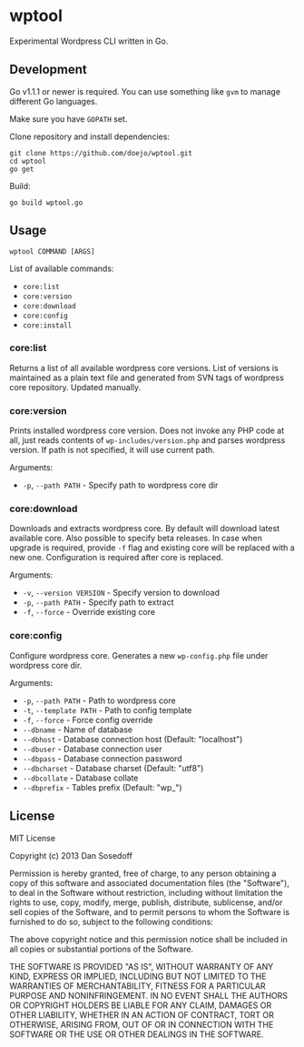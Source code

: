 # wptool

Experimental Wordpress CLI written in Go.

## Development

Go v1.1.1 or newer is required. 
You can use something like `gvm` to manage different Go languages.

Make sure you have `GOPATH` set. 

Clone repository and install dependencies:

```
git clone https://github.com/doejo/wptool.git
cd wptool
go get
```

Build:

```
go build wptool.go
```

## Usage

```
wptool COMMAND [ARGS]
```

List of available commands:

- `core:list`
- `core:version`
- `core:download`
- `core:config`
- `core:install`

### core:list

Returns a list of all available wordpress core versions. List of versions is 
maintained as a plain text file and generated from SVN tags of wordpress
core repository. Updated manually.

### core:version

Prints installed wordpress core version. Does not invoke any PHP code at all, 
just reads contents of `wp-includes/version.php` and parses wordpress version. 
If path is not specified, it will use current path.

Arguments:

- `-p`, `--path PATH` - Specify path to wordpress core dir

### core:download

Downloads and extracts wordpress core. By default will download latest available
core. Also possible to specify beta releases. In case when upgrade is required,
provide `-f` flag and existing core will be replaced with a new one.
Configuration is required after core is replaced.

Arguments:

- `-v`, `--version VERSION` - Specify version to download
- `-p`, `--path PATH` - Specify path to extract
- `-f`, `--force` - Override existing core

### core:config

Configure wordpress core. Generates a new `wp-config.php` file under wordpress
core dir. 

Arguments:

- `-p`, `--path PATH` - Path to wordpress core
- `-t`, `--template PATH` - Path to config template
- `-f`, `--force` - Force config override
- `--dbname` - Name of database
- `--dbhost` - Database connection host (Default: "localhost")
- `--dbuser` - Database connection user
- `--dbpass` - Database connection password
- `--dbcharset` - Database charset (Default: "utf8")
- `--dbcollate` - Database collate
- `--dbprefix` - Tables prefix (Default: "wp_")

## License

MIT License

Copyright (c) 2013 Dan Sosedoff

Permission is hereby granted, free of charge, to any person obtaining a copy of
this software and associated documentation files (the "Software"), to deal in
the Software without restriction, including without limitation the rights to
use, copy, modify, merge, publish, distribute, sublicense, and/or sell copies of
the Software, and to permit persons to whom the Software is furnished to do so,
subject to the following conditions:

The above copyright notice and this permission notice shall be included in all
copies or substantial portions of the Software.

THE SOFTWARE IS PROVIDED "AS IS", WITHOUT WARRANTY OF ANY KIND, EXPRESS OR
IMPLIED, INCLUDING BUT NOT LIMITED TO THE WARRANTIES OF MERCHANTABILITY, FITNESS
FOR A PARTICULAR PURPOSE AND NONINFRINGEMENT. IN NO EVENT SHALL THE AUTHORS OR
COPYRIGHT HOLDERS BE LIABLE FOR ANY CLAIM, DAMAGES OR OTHER LIABILITY, WHETHER
IN AN ACTION OF CONTRACT, TORT OR OTHERWISE, ARISING FROM, OUT OF OR IN
CONNECTION WITH THE SOFTWARE OR THE USE OR OTHER DEALINGS IN THE SOFTWARE.

